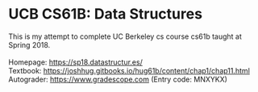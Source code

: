 # UCB CS61B: Data Structures
This is my attempt to complete UC Berkeley cs course cs61b taught at Spring 2018. \
\
Homepage: https://sp18.datastructur.es/ \
Textbook: https://joshhug.gitbooks.io/hug61b/content/chap1/chap11.html \
Autograder: https://www.gradescope.com (Entry code: MNXYKX)
